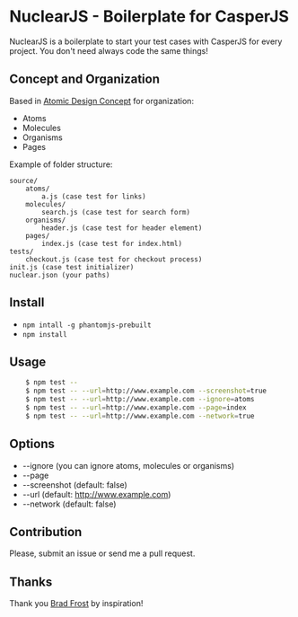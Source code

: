 NuclearJS - Boilerplate for CasperJS
===============================================

NuclearJS is a boilerplate to start your test cases with CasperJS for every project.
You don't need always code the same things!

Concept and Organization
------------------------

Based in [Atomic Design Concept](http://bradfrostweb.com/blog/post/atomic-web-design/) for organization:
* Atoms
* Molecules
* Organisms
* Pages

Example of folder structure:

    source/
        atoms/
            a.js (case test for links)
        molecules/
            search.js (case test for search form)
        organisms/
            header.js (case test for header element)
        pages/
            index.js (case test for index.html)
    tests/
        checkout.js (case test for checkout process)
    init.js (case test initializer)
    nuclear.json (your paths)

Install
------------

* `npm intall -g phantomjs-prebuilt`
* `npm install`

Usage
-----
```sh
    $ npm test --
    $ npm test -- --url=http://www.example.com --screenshot=true
    $ npm test -- --url=http://www.example.com --ignore=atoms
    $ npm test -- --url=http://www.example.com --page=index
    $ npm test -- --url=http://www.example.com --network=true
```

Options
-------
* --ignore (you can ignore atoms, molecules or organisms)
* --page
* --screenshot (default: false)
* --url (default: http://www.example.com)
* --network (default: false)

Contribution
-------------
Please, submit an issue or send me a pull request.

Thanks
------
Thank you [Brad Frost](https://github.com/bradfrost) by inspiration!
